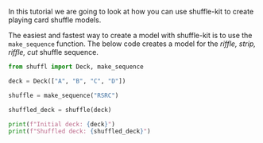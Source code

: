 In this tutorial we are going to look at how you can use shuffle-kit to create playing card shuffle models.

The easiest and fastest way to create a model with shuffle-kit is to use the `make_sequence` function. The below code creates a model for the _riffle, strip, riffle, cut_
shuffle sequence.

```py
from shuffl import Deck, make_sequence

deck = Deck(["A", "B", "C", "D"])

shuffle = make_sequence("RSRC")

shuffled_deck = shuffle(deck)

print(f"Initial deck: {deck}")
print(f"Shuffled deck: {shuffled_deck}")
```

